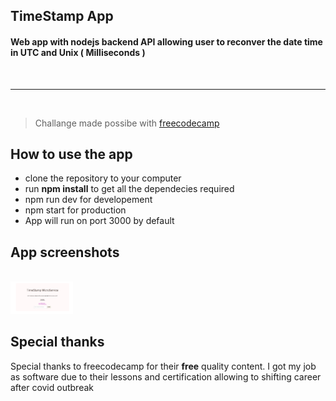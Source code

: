 ## TimeStamp App
#### Web app with nodejs backend API allowing user to reconver the date time in __UTC__ and __Unix__ ( **Milliseconds** ) 
<br>

___
<br>

> Challange made possibe with [freecodecamp](https://freecodecamp.org)


## How to use the app

* clone the repository to your computer
* run __npm install__ to get all the dependecies required
* npm run dev for developement 
* npm start for production 
* App will run on port 3000 by default

## App screenshots 
<br>

<img src="/images/mainscreen.png" width="100px">

<br>

## Special thanks
Special thanks to freecodecamp for their __free__ quality content. I got my job as software due to their lessons and certification allowing to shifting career after covid outbreak




